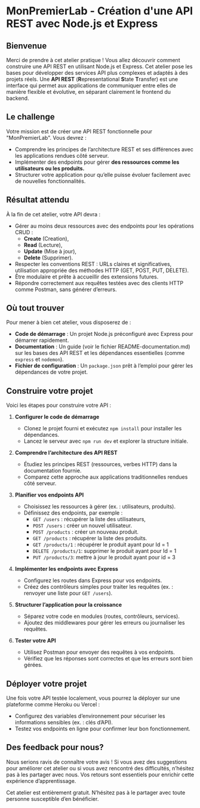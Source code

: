 # MonPremierLab - Création d'une API REST avec Node.js et Express

## Bienvenue
Merci de prendre à cet atelier pratique ! Vous allez découvrir comment construire une API REST en utilisant Node.js et Express. Cet atelier pose les bases pour développer des services API plus complexes et adaptés à des projets réels. Une **API REST** (**R**epresentational **S**tate **T**ransfer) est une interface qui permet aux applications de communiquer entre elles de manière flexible et évolutive, en séparant clairement le frontend du backend.

## Le challenge
Votre mission est de créer une API REST fonctionnelle pour "MonPremierLab". Vous devrez :  
- Comprendre les principes de l’architecture REST et ses différences avec les applications rendues côté serveur.  
- Implémenter des endpoints pour gérer **des ressources comme les utilisateurs ou les produits.**
- Structurer votre application pour qu’elle puisse évoluer facilement avec de nouvelles fonctionnalités.

## Résultat attendu
À la fin de cet atelier, votre API devra :  
- Gérer au moins deux ressources avec des endpoints pour les opérations CRUD :  
  - **Create** (Creation),  
  - **Read** (Lecture),  
  - **Update** (Mise à jour),  
  - **Delete** (Supprimer).  
- Respecter les conventions REST : URLs claires et significatives, utilisation appropriée des méthodes HTTP (GET, POST, PUT, DELETE).  
- Être modulaire et prête à accueillir des extensions futures.  
- Répondre correctement aux requêtes testées avec des clients HTTP comme Postman, sans générer d’erreurs.

## Où tout trouver
Pour mener à bien cet atelier, vous disposerez de :  
- **Code de démarrage** : Un projet Node.js préconfiguré avec Express pour démarrer rapidement.  
- **Documentation** : Un guide (voir le fichier README-documentation.md) sur les bases des API REST et les dépendances essentielles (comme `express` et `nodemon`).  
- **Fichier de configuration** : Un `package.json` prêt à l’emploi pour gérer les dépendances de votre projet.

## Construire votre projet
Voici les étapes pour construire votre API :  
1. **Configurer le code de démarrage**  
   - Clonez le projet fourni et exécutez `npm install` pour installer les dépendances.
   - Lancez le serveur avec `npm run dev` et explorer la structure initiale.  

2. **Comprendre l’architecture des API REST**  
   - Étudiez les principes REST (ressources, verbes HTTP) dans la documentation fournie.  
   - Comparez cette approche aux applications traditionnelles rendues côté serveur.  

3. **Planifier vos endpoints API**  
   - Choisissez les ressources à gérer (ex. : utilisateurs, produits).  
   - Définissez des endpoints, par exemple :  
     - `GET /users` : récupérer la liste des utilisateurs,  
     - `POST /users` : créer un nouvel utilisateur.  
     - `POST /products` : créer un nouveau produit.  
     - `GET /products` : récupérer la liste des produits.
     - `GET /products/1` : récupérer le produit ayant pour Id = 1
     - `DELETE /products/1`: supprimer le produit ayant pour Id = 1
     - `PUT /products/3`: mettre à jour le produit ayant pour id = 3 

4. **Implémenter les endpoints avec Express**  
   - Configurez les routes dans Express pour vos endpoints.  
   - Créez des contrôleurs simples pour traiter les requêtes (ex. : renvoyer une liste pour `GET /users`).  

5. **Structurer l’application pour la croissance**  
   - Séparez votre code en modules (routes, contrôleurs, services).  
   - Ajoutez des middlewares pour gérer les erreurs ou journaliser les requêtes.  

6. **Tester votre API**  
   - Utilisez Postman pour envoyer des requêtes à vos endpoints.  
   - Vérifiez que les réponses sont correctes et que les erreurs sont bien gérées.  

## Déployer votre projet
Une fois votre API testée localement, vous pourrez la déployer sur une plateforme comme Heroku ou Vercel :  
- Configurez des variables d’environnement pour sécuriser les informations sensibles (ex. : clés d’API).  
- Testez vos endpoints en ligne pour confirmer leur bon fonctionnement.

## Des feedback pour nous?
Nous serions ravis de connaître votre avis ! Si vous avez des suggestions pour améliorer cet atelier ou si vous avez rencontré des difficultés, n’hésitez pas à les partager avec nous. Vos retours sont essentiels pour enrichir cette expérience d’apprentissage.

Cet atelier est entièrement gratuit. N’hésitez pas à le partager avec toute personne susceptible d’en bénéficier.